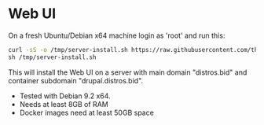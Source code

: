# Web UI

On a fresh Ubuntu/Debian x64 machine login as 'root' and run this:

```bash
curl -sS -o /tmp/server-install.sh https://raw.githubusercontent.com/theodorosploumis/drupal-docker-distros/master/scripts/server-install.sh \
sh /tmp/server-install.sh

```

This will install the Web UI on a server with main domain "distros.bid" and container subdomain "drupal.distros.bid".

 - Tested with Debian 9.2 x64.
 - Needs at least 8GB of RAM
 - Docker images need at least 50GB space
